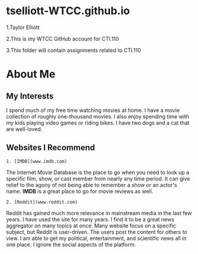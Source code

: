 # tselliott-WTCC.github.io

1.Taylor Elliott

2.This is my WTCC GitHub account for CTI.110

3.This folder will contain assignments related to CTI.110

# About Me

## My Interests  
 I spend much of my free time watching movies at home. I have a movie collection of roughly one-thousand movies.  I also enjoy spending time with my kids playing video games or riding bikes. I have two dogs and a cat that are well-loved.

## Websites I Recommend
	1. [IMDB](www.imdb.com)  
 The Internet Movie Database is the place to go when you need to look up a specific film, show, or cast member from nearly any time period. It can give relief to the agony of not being able to remember a show or an actor's name. **IMDB** is a great place to go for movie reviews as well.

	2. [Reddit](www.reddit.com)  
 Reddit has gained much more relevance in mainstream media in   the last few years. I have used the site for many years. I find it to be  a great news aggregator	on many topics at once. Many website focus on a  specific subject, but Reddit is user-driven. The users post the content   for others to view. I am able to get my political, entertainment, and  scientific news all in one place. I ignore the social aspects of the  platform.

	  